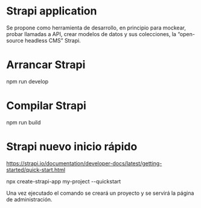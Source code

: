 # Strapi application

Se propone como herramienta de desarrollo, en principio para mockear, probar llamadas a API, crear modelos de datos y sus colecciones, la “open-source headless CMS” Strapi.

# Arrancar Strapi

npm run develop

# Compilar Strapi

npm run build

# Strapi nuevo inicio rápido

https://strapi.io/documentation/developer-docs/latest/getting-started/quick-start.html

npx create-strapi-app my-project --quickstart

Una vez ejecutado el comando se creará un proyecto y se servirá la página de administración.

